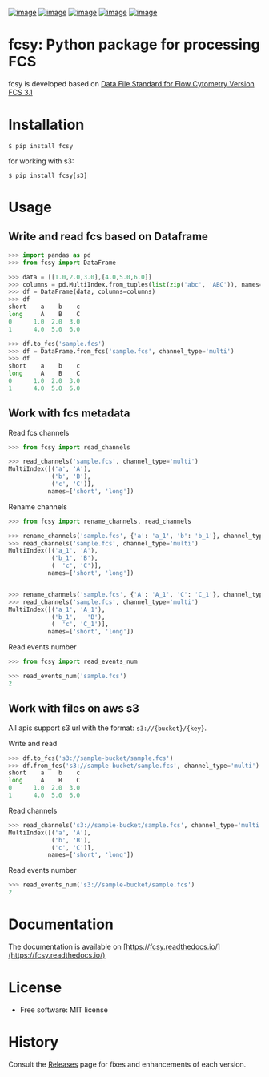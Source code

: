 [![image](https://img.shields.io/pypi/v/fcsy.svg?style=flat-square)](https://pypi.python.org/pypi/fcsy)
[![image](https://img.shields.io/pypi/l/fcsy.svg?style=flat-square)](https://github.com/nehcgnay/fcsy/blob/master/LICENSE)
[![image](https://readthedocs.org/projects/fcsy/badge/?version=latest&style=flat-square)](https://fcsy.readthedocs.io/en/latest/?badge=latest)
[![image](https://img.shields.io/pypi/dm/fcsy?style=flat-square)](https://img.shields.io/pypi/dm/fcsy)
[![image](https://img.shields.io/pypi/pyversions/fcsy?style=flat-square)](https://img.shields.io/pypi/pyversions/fcsy)

# fcsy: Python package for processing FCS

fcsy is developed based on [Data File Standard for Flow Cytometry Version FCS 3.1](https://www.genepattern.org/attachments/fcs_3_1_standard.pdf)

# Installation

```console
$ pip install fcsy
```

for working with s3:

```console
$ pip install fcsy[s3]
```

# Usage

## Write and read fcs based on Dataframe

```python
>>> import pandas as pd
>>> from fcsy import DataFrame

>>> data = [[1.0,2.0,3.0],[4.0,5.0,6.0]]
>>> columns = pd.MultiIndex.from_tuples(list(zip('abc', 'ABC')), names=["short", "long"])
>>> df = DataFrame(data, columns=columns)
>>> df
short    a    b    c
long     A    B    C
0      1.0  2.0  3.0
1      4.0  5.0  6.0

>>> df.to_fcs('sample.fcs')
>>> df = DataFrame.from_fcs('sample.fcs', channel_type='multi')
>>> df
short    a    b    c
long     A    B    C
0      1.0  2.0  3.0
1      4.0  5.0  6.0
```

## Work with fcs metadata

Read fcs channels

```python
>>> from fcsy import read_channels

>>> read_channels('sample.fcs', channel_type='multi')
MultiIndex([('a', 'A'),
            ('b', 'B'),
            ('c', 'C')],
           names=['short', 'long'])
```

Rename channels

```python
>>> from fcsy import rename_channels, read_channels

>>> rename_channels('sample.fcs', {'a': 'a_1', 'b': 'b_1'}, channel_type='short')
>>> read_channels('sample.fcs', channel_type='multi')
MultiIndex([('a_1', 'A'),
            ('b_1', 'B'),
            (  'c', 'C')],
           names=['short', 'long'])


>>> rename_channels('sample.fcs', {'A': 'A_1', 'C': 'C_1'}, channel_type='long')
>>> read_channels('sample.fcs', channel_type='multi')
MultiIndex([('a_1', 'A_1'),
            ('b_1',   'B'),
            (  'c', 'C_1')],
           names=['short', 'long'])
```

Read events number

```python
>>> from fcsy import read_events_num

>>> read_events_num('sample.fcs')
2
```

## Work with files on aws s3

All apis support s3 url with the format: `s3://{bucket}/{key}`.

<!-- >>> import boto3
>>> from moto import mock_s3
>>> mock = mock_s3()
>>> mock.start()
>>> s3 = boto3.client("s3", region_name="us-east-1")
>>> _ = s3.create_bucket(Bucket='sample-bucket') -->
Write and read

```python
>>> df.to_fcs('s3://sample-bucket/sample.fcs')
>>> df.from_fcs('s3://sample-bucket/sample.fcs', channel_type='multi')
short    a    b    c
long     A    B    C
0      1.0  2.0  3.0
1      4.0  5.0  6.0
```

Read channels

```python
>>> read_channels('s3://sample-bucket/sample.fcs', channel_type='multi')
MultiIndex([('a', 'A'),
            ('b', 'B'),
            ('c', 'C')],
           names=['short', 'long'])
```

Read events number

```python
>>> read_events_num('s3://sample-bucket/sample.fcs')
2
```

<!-- >>> mock.stop() -->
# Documentation

The documentation is available on [https://fcsy.readthedocs.io/](https://fcsy.readthedocs.io/)

# License


* Free software: MIT license

# History

Consult the [Releases](https://github.com/nehcgnay/fcsy/releases) page for fixes and enhancements of each version.
